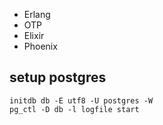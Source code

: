 - Erlang
- OTP
- Elixir
- Phoenix

## setup postgres

```
initdb db -E utf8 -U postgres -W
pg_ctl -D db -l logfile start
```
